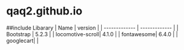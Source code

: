 # qaq2.github.io
##include Libarary
| Name  | version |
| ------------- | ------------- |
| Bootstrap  | 5.2.3 |
| locomotive-scroll| 4.1.0 |
| fontawesome| 6.4.0 |
| googlecart|  |

